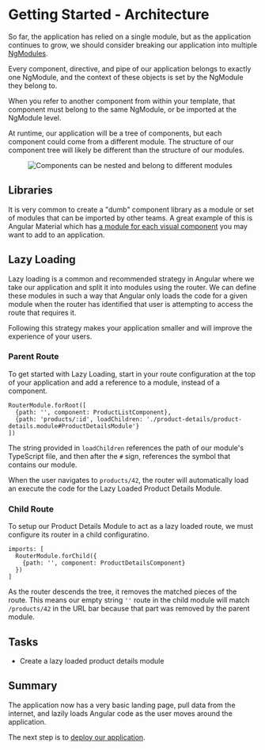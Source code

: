 # Getting Started - Architecture
So far, the application has relied on a single module, but as the application continues to grow, we should consider breaking our application into multiple [NgModules](/guide/architecture-modules).

Every component, directive, and pipe of our application belongs to exactly one NgModule, and the context of these objects is set by the NgModule they belong to.

When you refer to another component from within your template, that component must belong to the same NgModule, or be imported at the NgModule level.

At runtime, our application will be a tree of components, but each component could come from a different module. The structure of our component tree will likely be different than the structure of our modules.

<figure>
  <img src='generated/images/guide/toh/component-hierarchy.svg' alt="Components can be nested and belong to different modules">
</figure>

## Libraries
It is very common to create a "dumb" component library as a module or set of modules that can be imported by other teams. A great example of this is Angular Material which has [a module for each visual component](https://material.angular.io/components/categories) you may want to add to an application.

## Lazy Loading
Lazy loading is a common and recommended strategy in Angular where we take our application and split it into modules using the router. We can define these modules in such a way that Angular only loads the code for a given module when the router has identified that user is attempting to access the route that requires it.

Following this strategy makes your application smaller and will improve the experience of your users.

### Parent Route
To get started with Lazy Loading, start in your route configuration at the top of your application and add a reference to a module, instead of a component.

```
RouterModule.forRoot([
  {path: '', component: ProductListComponent},
  {path: 'products/:id', loadChildren: './product-details/product-details.module#ProductDetailsModule'}
])
```

The string provided in `loadChildren` references the path of our module's TypeScript file, and then after the `#` sign, references the symbol that contains our module.

When the user navigates to `products/42`, the router will automatically load an execute the code for the Lazy Loaded Product Details Module.

### Child Route
To setup our Product Details Module to act as a lazy loaded route, we must configure its router in a child configuratino.


```
imports: [
  RouterModule.forChild({
    {path: '', component: ProductDetailsComponent}
  })  
]
```

As the router descends the tree, it removes the matched pieces of the route. This means our empty string `''` route in the child module will match `/products/42` in the URL bar because that part was removed by the parent module.

## Tasks
* Create a lazy loaded product details module



## Summary
The application now has a very basic landing page, pull data from the internet, and lazily loads Angular code as the user moves around the application.

The next step is to [deploy our application](/tutorial/getting-started-deployment).
